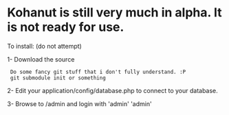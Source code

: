 # Kohanut is still very much in alpha.  It is not ready for use.

To install: (do not attempt)

1- Download the source

     Do some fancy git stuff that i don't fully understand. :P
     git submodule init or something
     
2- Edit your application/config/database.php to connect to your database.

3- Browse to /admin and login with 'admin' 'admin'